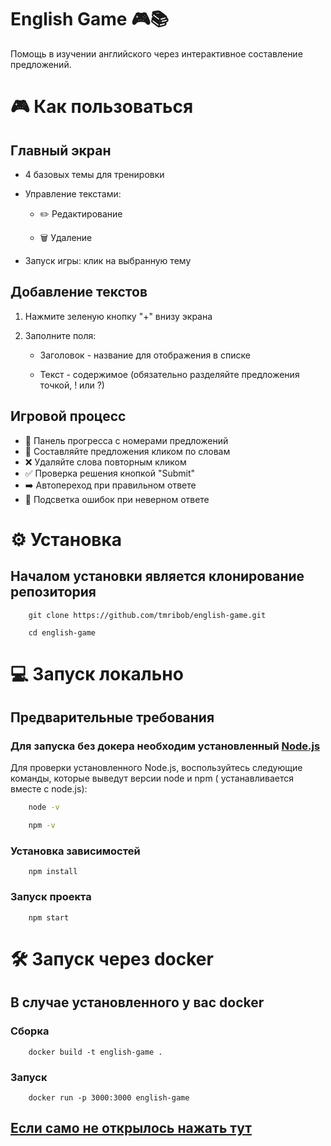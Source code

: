 # English Game 🎮📚

Помощь в изучении английского через интерактивное составление предложений.

# 🎮 Как пользоваться

## Главный экран

- 4 базовых темы для тренировки

- Управление текстами:

    - ✏️ Редактирование

    - 🗑️ Удаление

- Запуск игры: клик на выбранную тему

## Добавление текстов

1. Нажмите зеленую кнопку "+" внизу экрана

2. Заполните поля:

    - Заголовок - название для отображения в списке

    - Текст - содержимое (обязательно разделяйте предложения точкой, ! или ?)

## Игровой процесс

- 🔢 Панель прогресса с номерами предложений
- 🧩 Составляйте предложения кликом по словам
- ❌ Удаляйте слова повторным кликом
- ✅ Проверка решения кнопкой "Submit"
- ➡️ Автопереход при правильном ответе
- 🛑 Подсветка ошибок при неверном ответе

# ⚙️ Установка

## Началом установки является клонирование репозитория

```
    git clone https://github.com/tmribob/english-game.git
```

```
    cd english-game
```

# 💻 Запуск локально

## Предварительные требования

### Для запуска без докера необходим установленный [Node.js](https://nodejs.org/)

Для проверки установленного Node.js, воспользуйтесь следующие команды, которые выведут версии node и npm (
устанавливается вместе с node.js):

```bash
    node -v 
   ```

```bash
    npm -v
  ```

### Установка зависимостей

```
    npm install
```

### Запуск проекта

```
    npm start
```

# 🛠 Запуск через docker

## В случае установленного у вас docker

### Сборка

``` 
    docker build -t english-game .
```

### Запуск

``` 
    docker run -p 3000:3000 english-game
```

## [Если само не открылось нажать тут](http://localhost:3000)
